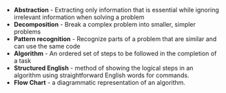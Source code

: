 - **Abstraction** - Extracting only information that is essential while ignoring irrelevant information when solving a problem
- **Decomposition** - Break a complex problem into smaller, simpler problems
- **Pattern recognition** - Recognize parts of a problem that are similar and can use the same code
- **Algorithm** - An ordered set of steps to be followed in the completion of a task
- **Structured English** - method of showing the logical steps in an algorithm using straightforward English words for commands.
- **Flow Chart** - a diagrammatic representation of an algorithm.